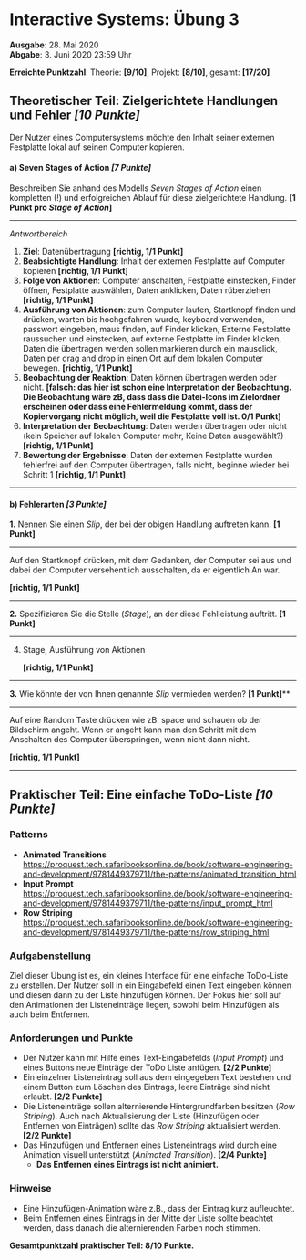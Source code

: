 # Interactive Systems: Übung 3

**Ausgabe**: 28. Mai 2020  
**Abgabe**: 3. Juni 2020 23:59 Uhr  

**Erreichte Punktzahl**: 	Theorie: **[9/10]**, 	Projekt: **[8/10]**, 	gesamt: **[17/20]**



## Theoretischer Teil: Zielgerichtete Handlungen und Fehler  *[10 Punkte]*

Der Nutzer eines Computersystems möchte den Inhalt seiner externen Festplatte lokal auf seinen Computer kopieren.



#### a) Seven Stages of Action *[7 Punkte]*

Beschreiben Sie anhand des Modells *Seven Stages of Action* einen kompletten (!) und erfolgreichen Ablauf für diese zielgerichtete Handlung. **[1 Punkt pro *Stage of Action*]**

------

*Antwortbereich*

1. **Ziel**: Datenübertragung  **[richtig, 1/1 Punkt]**
2. **Beabsichtigte Handlung**: Inhalt der externen Festplatte auf Computer kopieren  **[richtig, 1/1 Punkt]**
3. **Folge von Aktionen**: Computer anschalten, Festplatte einstecken, Finder öffnen, Festplatte auswählen, Daten anklicken, Daten rüberziehen  **[richtig, 1/1 Punkt]**
4. **Ausführung von Aktionen**: zum Computer laufen, Startknopf finden und drücken, warten bis hochgefahren wurde, keyboard verwenden, passwort eingeben, maus finden, auf Finder klicken, Externe Festplatte raussuchen und einstecken, auf externe Festplatte im Finder klicken, Daten die übertragen werden sollen markieren durch ein mausclick, Daten per drag and drop in einen Ort auf dem lokalen Computer bewegen.  **[richtig, 1/1 Punkt]**
5. **Beobachtung der Reaktion**: Daten können übertragen werden oder nicht.  **[falsch: das hier ist schon eine Interpretation der Beobachtung. Die Beobachtung wäre zB, dass dass die Datei-Icons im Zielordner erscheinen oder dass eine Fehlermeldung kommt, dass der Kopiervorgang nicht möglich, weil die Festplatte voll ist. 0/1 Punkt]**
6. **Interpretation der Beobachtung**: Daten werden übertragen oder nicht (kein Speicher auf lokalen Computer mehr, Keine Daten ausgewählt?)  **[richtig, 1/1 Punkt]**
7. **Bewertung der Ergebnisse**: Daten der externen Festplatte wurden fehlerfrei auf den Computer übertragen, falls nicht, beginne wieder bei Schritt 1  **[richtig, 1/1 Punkt]**



------





#### b) Fehlerarten *[3 Punkte]*

**1.** Nennen Sie einen *Slip*, der bei der obigen Handlung auftreten kann. **[1 Punkt]**

------

Auf den Startknopf drücken, mit dem Gedanken, der Computer sei aus und dabei den Computer versehentlich ausschalten, da er eigentlich An war.

 **[richtig, 1/1 Punkt]**

------



**2.** Spezifizieren Sie die Stelle (*Stage*), an der diese Fehlleistung auftritt. **[1 Punkt]**

------

4. Stage, Ausführung von Aktionen

    **[richtig, 1/1 Punkt]**

------



**3.** Wie könnte der von Ihnen genannte *Slip* vermieden werden? **[1 Punkt]****

------

Auf eine Random Taste drücken wie zB. space und schauen ob der Bildschirm angeht. Wenn er angeht kann man den Schritt mit dem Anschalten des Computer überspringen, wenn nicht dann nicht.

 **[richtig, 1/1 Punkt]**

------



 





## Praktischer Teil: Eine einfache ToDo-Liste *[10 Punkte]*

### Patterns

- **Animated Transitions**  
  https://proquest.tech.safaribooksonline.de/book/software-engineering-and-development/9781449379711/the-patterns/animated_transition_html
- **Input Prompt**  
  https://proquest.tech.safaribooksonline.de/book/software-engineering-and-development/9781449379711/the-patterns/input_prompt_html
- **Row Striping**  
  https://proquest.tech.safaribooksonline.de/book/software-engineering-and-development/9781449379711/the-patterns/row_striping_html

### Aufgabenstellung

Ziel dieser Übung ist es, ein kleines Interface für eine einfache ToDo-Liste zu erstellen. Der Nutzer soll in ein Eingabefeld einen Text eingeben können und diesen dann zu der Liste hinzufügen können. Der Fokus hier soll auf den Animationen der Listeneinträge liegen, sowohl beim Hinzufügen als auch beim Entfernen.

### Anforderungen und Punkte

- Der Nutzer kann mit Hilfe eines Text-Eingabefelds (*Input Prompt*) und eines Buttons neue Einträge der ToDo Liste anfügen. **[2/2 Punkte]**
- Ein einzelner Listeneintrag soll aus dem eingegeben Text bestehen und einem Button zum Löschen des Eintrags, leere Einträge sind nicht erlaubt. **[2/2 Punkte]**
- Die Listeneinträge sollen alternierende Hintergrundfarben besitzen (*Row Striping*). Auch nach Aktualisierung der Liste (Hinzufügen oder Entfernen von Einträgen) sollte das *Row Striping* aktualisiert werden. **[2/2 Punkte]**
- Das Hinzufügen und Entfernen eines Listeneintrags wird durch eine Animation visuell unterstützt (*Animated Transition*). **[2/4 Punkte]**
  - **Das Entfernen eines Eintrags ist nicht animiert.**

### Hinweise

- Eine Hinzufügen-Animation wäre z.B., dass der Eintrag kurz aufleuchtet.
- Beim Entfernen eines Eintrags in der Mitte der Liste sollte beachtet werden, dass danach die alternierenden Farben noch stimmen.



**Gesamtpunktzahl praktischer Teil: 8/10 Punkte.**